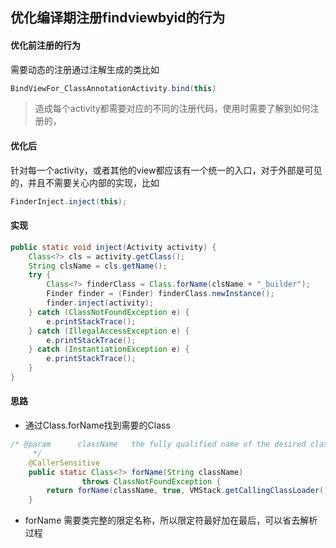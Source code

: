 ## 优化编译期注册findviewbyid的行为

#### 优化前注册的行为

需要动态的注册通过注解生成的类比如

```java
BindViewFor_ClassAnnotationActivity.bind(this)
```
> 造成每个activity都需要对应的不同的注册代码，使用时需要了解到如何注册的，

#### 优化后
针对每一个activity，或者其他的view都应该有一个统一的入口，对于外部是可见的，并且不需要关心内部的实现，比如

```java
FinderInject.inject(this);
```

#### 实现

```java
public static void inject(Activity activity) {
    Class<?> cls = activity.getClass();
    String clsName = cls.getName();
    try {
        Class<?> finderClass = Class.forName(clsName + "_builder");
        Finder finder = (Finder) finderClass.newInstance();
        finder.inject(activity);
    } catch (ClassNotFoundException e) {
        e.printStackTrace();
    } catch (IllegalAccessException e) {
        e.printStackTrace();
    } catch (InstantiationException e) {
        e.printStackTrace();
    }
}
```

#### 思路

+ 通过Class.forName找到需要的Class

```java
/* @param      className   the fully qualified name of the desired class.
     */
    @CallerSensitive
    public static Class<?> forName(String className)
                throws ClassNotFoundException {
        return forName(className, true, VMStack.getCallingClassLoader());
    }
```

+ forName 需要类完整的限定名称，所以限定符最好加在最后，可以省去解析过程
